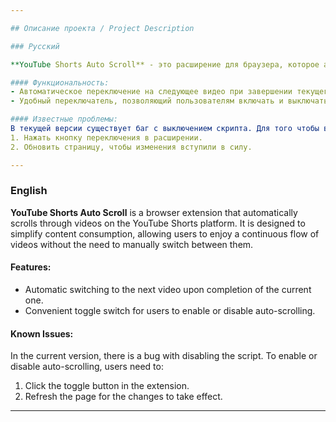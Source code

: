 ```yaml
---

## Описание проекта / Project Description

### Русский

**YouTube Shorts Auto Scroll** - это расширение для браузера, которое автоматически пролистывает видео на платформе YouTube Shorts. Оно предназначено для упрощения просмотра контента, позволяя пользователям наслаждаться непрерывным потоком видео без необходимости вручную переключаться между ними.

#### Функциональность:
- Автоматическое переключение на следующее видео при завершении текущего.
- Удобный переключатель, позволяющий пользователям включать и выключать автопрокрутку.

#### Известные проблемы:
В текущей версии существует баг с выключением скрипта. Для того чтобы включить или выключить автопрокрутку, необходимо:
1. Нажать кнопку переключения в расширении.
2. Обновить страницу, чтобы изменения вступили в силу.

---
```


### English

**YouTube Shorts Auto Scroll** is a browser extension that automatically scrolls through videos on the YouTube Shorts platform. It is designed to simplify content consumption, allowing users to enjoy a continuous flow of videos without the need to manually switch between them.

#### Features:
- Automatic switching to the next video upon completion of the current one.
- Convenient toggle switch for users to enable or disable auto-scrolling.

#### Known Issues:
In the current version, there is a bug with disabling the script. To enable or disable auto-scrolling, users need to:
1. Click the toggle button in the extension.
2. Refresh the page for the changes to take effect.

---

